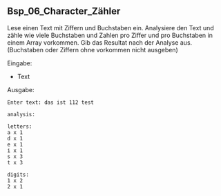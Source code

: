 ## Bsp_06_Character_Zähler

Lese einen Text mit Ziffern und Buchstaben ein. Analysiere den Text und zähle wie viele Buchstaben und Zahlen pro Ziffer und pro Buchstaben in einem Array vorkommen. Gib das Resultat nach der Analyse aus. (Buchstaben oder Ziffern ohne vorkommen nicht ausgeben)

Eingabe:

* Text

Ausgabe:

```
Enter text: das ist 112 test

analysis:

letters:
a x 1 
d x 1
e x 1
i x 1
s x 3
t x 3

digits:
1 x 2
2 x 1
```

